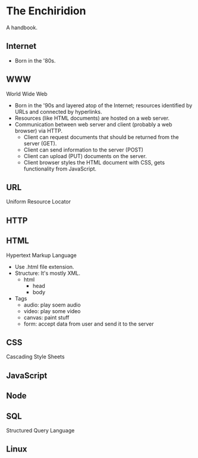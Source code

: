 # The Enchiridion
A handbook.

## Internet

-   Born in the '80s.

## WWW
World Wide Web

-   Born in the '90s and layered atop of the Internet; resources identified by URLs and connected by hyperlinks.
-   Resources (like HTML documents) are hosted on a web server.
-   Communication between web server and client (probably a web browser) via HTTP.
    -   Client can request documents that should be returned from the server (GET).
    -   Client can send information to the server (POST)
    -   Client can upload (PUT) documents on the server.
    -   Client browser styles the HTML document with CSS, gets functionality from JavaScript.

## URL
Uniform Resource Locator

## HTTP

## HTML
Hypertext Markup Language 

-   Use .html file extension.
-   Structure: It's mostly XML.
    -   html
        -   head
        -   body
-   Tags
    -   audio: play soem audio
    -   video: play some video
    -   canvas: paint stuff
    -   form: accept data from user and send it to the server
    

## CSS
Cascading Style Sheets

## JavaScript

## Node

## SQL
Structured Query Language

## Linux
